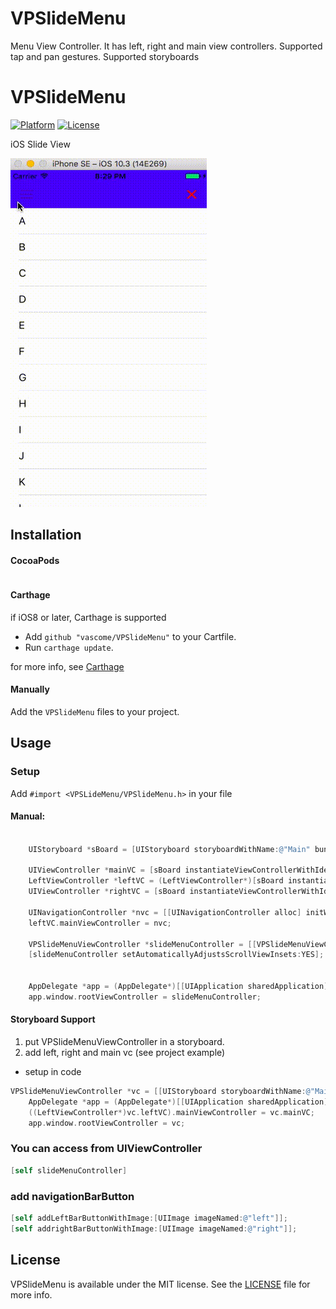 # VPSlideMenu
Menu View Controller. It has left, right and main view controllers. Supported tap and pan gestures. Supported storyboards

VPSlideMenu
========================

[![Platform](http://img.shields.io/badge/platform-iOS-blue.svg?style=flat
)](https://developer.apple.com/iphone/index.action)
[![License](http://img.shields.io/badge/license-MIT-lightgrey.svg?style=flat
)](http://mit-license.org)


iOS Slide View

<img src="https://github.com/vascome/VPSlideMenu/blob/master/Screenshots/example.gif" width="314"/>

## Installation

#### CocoaPods
```
```
  
#### Carthage

if iOS8 or later, Carthage is supported

* Add `github "vascome/VPSlideMenu"` to your Cartfile.
* Run `carthage update`.

for more info, see [Carthage](https://github.com/carthage/carthage)

#### Manually
Add the `VPSlideMenu` files to your project. 

## Usage

### Setup

Add `#import <VPSLideMenu/VPSlideMenu.h>` in your file

#### Manual:

```objective-c

    UIStoryboard *sBoard = [UIStoryboard storyboardWithName:@"Main" bundle:[NSBundle mainBundle]];
    
    UIViewController *mainVC = [sBoard instantiateViewControllerWithIdentifier:@"MainVC"];
    LeftViewController *leftVC = (LeftViewController*)[sBoard instantiateViewControllerWithIdentifier:@"LeftVC"];
    UIViewController *rightVC = [sBoard instantiateViewControllerWithIdentifier:@"RightVC"];
    
    UINavigationController *nvc = [[UINavigationController alloc] initWithRootViewController:mainVC];
    leftVC.mainViewController = nvc;
    
    VPSlideMenuViewController *slideMenuController = [[VPSlideMenuViewController alloc] initWithMainViewController:nvc leftViewController:leftVC rightViewController:rightVC];
    [slideMenuController setAutomaticallyAdjustsScrollViewInsets:YES];
    

    AppDelegate *app = (AppDelegate*)[[UIApplication sharedApplication] delegate];
    app.window.rootViewController = slideMenuController;
```

#### Storyboard Support

1. put VPSlideMenuViewController in a storyboard.
2. add left, right and main vc (see project example)
 -  setup in code
```objective-c
VPSlideMenuViewController *vc = [[UIStoryboard storyboardWithName:@"Main" bundle:[NSBundle mainBundle]] instantiateInitialViewController];
    AppDelegate *app = (AppDelegate*)[[UIApplication sharedApplication] delegate];
    ((LeftViewController*)vc.leftVC).mainViewController = vc.mainVC;
    app.window.rootViewController = vc;
```

### You can access from UIViewController

```objective-c
[self slideMenuController]
```
### add navigationBarButton 
```objective-c
[self addLeftBarButtonWithImage:[UIImage imageNamed:@"left"]];
[self addrightBarButtonWithImage:[UIImage imageNamed:@"right"]];
```

## License
VPSlideMenu is available under the MIT license. See the [LICENSE](./LICENSE) file for more info.
